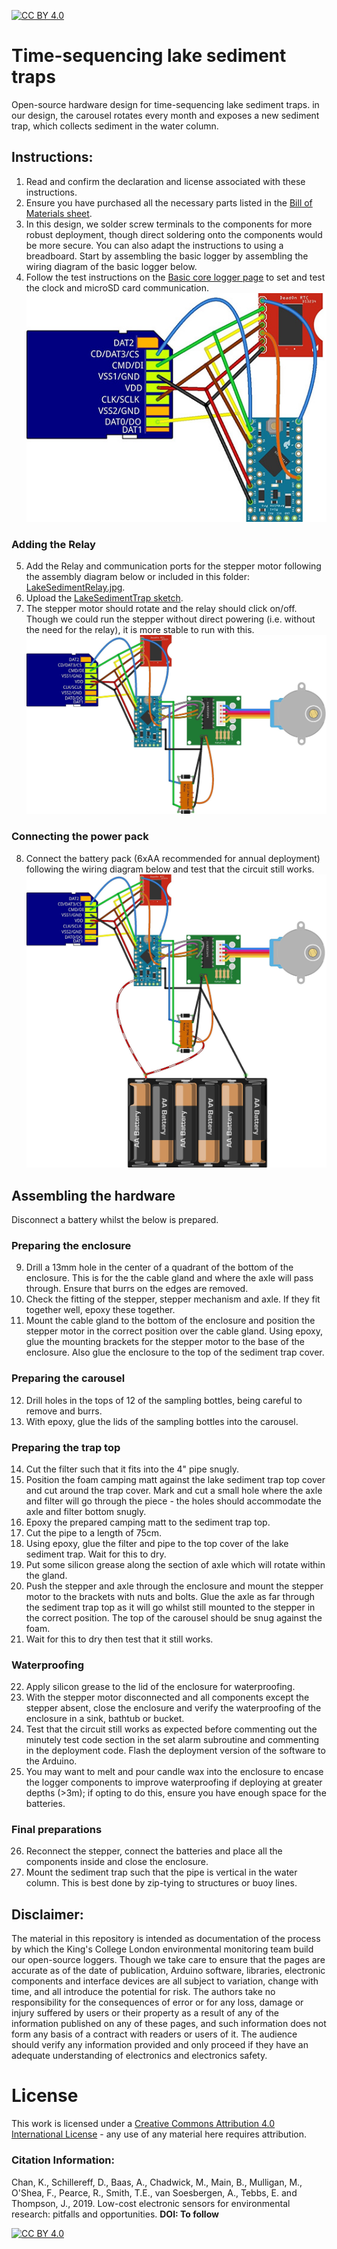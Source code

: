 [![CC BY 4.0][cc-by-shield]][cc-by]

# Time-sequencing lake sediment traps
Open-source hardware design for time-sequencing lake sediment traps. in our design, the carousel rotates every month and exposes a new sediment trap, which collects sediment in the water column. 

## Instructions:
1. Read and confirm the declaration and license associated with these instructions.
2. Ensure you have purchased all the necessary parts listed in the [Bill of Materials sheet](https://docs.google.com/spreadsheets/d/1BAKtbqieHCemCTPPsL36uj2QXcKh0NGoTecxeYXc90M/edit#gid=1020050693).
3. In this design, we solder screw terminals to the components for more robust deployment, though direct soldering onto the components would be more secure. You can also adapt the instructions to using a breadboard. Start by assembling the basic logger by assembling the wiring diagram of the basic logger below.
4. Follow the test instructions on the [Basic core logger page](https://github.com/KCLGeography/environmental-monitoring/tree/master/basic-logger) to set and test the clock and microSD card communication.
![Soldered Basic Logger schematic (made with Fritzing)](LakeSedimentBasicLogger.jpg)

### Adding the Relay
5. Add the Relay and communication ports for the stepper motor following the assembly diagram below or included in this folder: [LakeSedimentRelay.jpg](LakeSedimentRelay.jpg).
6. Upload the [LakeSedimentTrap sketch](LakeSedimentTrap.ino).
7. The stepper motor should rotate and the relay should click on/off. Though we could run the stepper without direct powering (i.e. without the need for the relay), it is more stable to run with this.
![Stepper and relay circuit schematic (made with Fritzing)](LakeSedimentRelay.jpg)

### Connecting the power pack
8. Connect the battery pack (6xAA recommended for annual deployment) following the wiring diagram below and test that the circuit still works.
![Full circuit schematic (made with Fritzing)](LakeSediment.jpg)

## Assembling the hardware
Disconnect a battery whilst the below is prepared.

### Preparing the enclosure
9. Drill a 13mm hole in the center of a quadrant of the bottom of the enclosure. This is for the the cable gland and where the axle will pass through. Ensure that burrs on the edges are removed.
10. Check the fitting of the stepper, stepper mechanism and axle. If they fit together well, epoxy these together.
11. Mount the cable gland to the bottom of the enclosure and position the stepper motor in the correct position over the cable gland. Using epoxy, glue the mounting brackets for the stepper motor to the base of the enclosure. Also glue the enclosure to the top of the sediment trap cover.

### Preparing the carousel
12. Drill holes in the tops of 12 of the sampling bottles, being careful to remove and burrs.
13. With epoxy, glue the lids of the sampling bottles into the carousel.

### Preparing the trap top
14. Cut the filter such that it fits into the 4" pipe snugly.
15. Position the foam camping matt against the lake sediment trap top cover and cut around the trap cover. Mark and cut a small hole where the axle and filter will go through the piece - the holes should accommodate the axle and filter bottom snugly. 
16. Epoxy the prepared camping matt to the sediment trap top.
17. Cut the pipe to a length of 75cm.
18. Using epoxy, glue the filter and pipe to the top cover of the lake sediment trap. Wait for this to dry.
19. Put some silicon grease along the section of axle which will rotate within the gland.
20. Push the stepper and axle through the enclosure and mount the stepper motor to the brackets with nuts and bolts. Glue the axle as far through the sediment trap top as it will go whilst still mounted to the stepper in the correct position. The top of the carousel should be snug against the foam.
21. Wait for this to dry then test that it still works.

### Waterproofing
22. Apply silicon grease to the lid of the enclosure for waterproofing. 
23. With the stepper motor disconnected and all components except the stepper absent, close the enclosure and verify the waterproofing of the enclosure in a sink, bathtub or bucket.
24. Test that the circuit still works as expected before commenting out the minutely test code section in the set alarm subroutine and commenting in the deployment code. Flash the deployment version of the software to the Arduino.
25. You may want to melt and pour candle wax into the enclosure to encase the logger components to improve waterproofing if deploying at greater depths (>3m); if opting to do this, ensure you have enough space for the batteries.

### Final preparations
26. Reconnect the stepper, connect the batteries and place all the components inside and close the enclosure.
27. Mount the sediment trap such that the pipe is vertical in the water column. This is best done by zip-tying to structures or buoy lines.



## Disclaimer: 
The material in this repository is intended as documentation of the process by which the King's College London environmental monitoring team build our open-source loggers. Though we take care to ensure that the pages are accurate as of the date of publication, Arduino software, libraries, electronic components and interface devices are all subject to variation, change with time, and all introduce the potential for risk. The authors take no responsibility for the consequences of error or for any loss, damage or injury suffered by users or their property as a result of any of the information published on any of these pages, and such information does not form any basis of a contract with readers or users of it. The audience should verify any information provided and only proceed if they have an adequate understanding of electronics and electronics safety.


# License
This work is licensed under a [Creative Commons Attribution 4.0 International
License][cc-by] - any use of any material here requires attribution.

### Citation Information:
Chan, K., Schillereff, D., Baas, A., Chadwick, M., Main, B., Mulligan, M., O'Shea, F., Pearce, R., Smith, T.E., van Soesbergen, A., Tebbs, E. and Thompson, J., 2019. Low-cost electronic sensors for environmental research: pitfalls and opportunities. **DOI: To follow**

[![CC BY 4.0][cc-by-image]][cc-by]

[cc-by]: http://creativecommons.org/licenses/by/4.0/
[cc-by-image]: https://i.creativecommons.org/l/by/4.0/88x31.png
[cc-by-shield]: https://img.shields.io/badge/License-CC%20BY%204.0-lightgrey.svg

